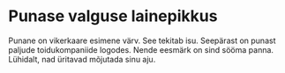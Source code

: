 # Punase valguse lainepikkus

Punane on vikerkaare esimene värv. See tekitab isu. Seepärast on punast paljude
toidukompaniide logodes. Nende eesmärk on sind sööma panna. Lühidalt, nad
üritavad mõjutada sinu aju.
